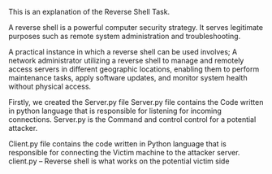 This is an explanation of the Reverse Shell Task. 

A reverse shell is a powerful computer security strategy. 
It serves legitimate purposes such as remote system administration and troubleshooting. 

A practical instance in which a reverse shell can be used involves; 
A network administrator utilizing a reverse shell to manage and remotely access servers in different geographic locations, enabling them to perform maintenance tasks, apply software updates, and monitor system health without physical access.

Firstly, we created the Server.py file
Server.py file contains the Code written in python language that is responsible for listening for incoming connections.
Server.py is the Command and control control for a potential attacker.

Client.py file contains the code written in Python language that is responsible for connecting the Victim machine to the attacker server.
client.py – Reverse shell is what works on the potential victim side
